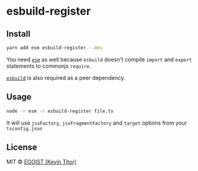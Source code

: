 # esbuild-register

## Install

```bash
yarn add esm esbuild-register --dev
```

You need [`esm`](https://github.com/standard-things/esm) as well because `esbuild` doesn't compile `import` and `export` statements to commonjs `require`.

[`esbuild`](https://github.com/evanw/esbuild) is also required as a peer dependency.

## Usage

```bash
node -r esm -r esbuild-register file.ts
```

It will use `jsxFactory`, `jsxFragmentFactory` and `target` options from your `tsconfig.json`

## License

MIT &copy; [EGOIST (Kevin Titor)](https://egoist.sh)

